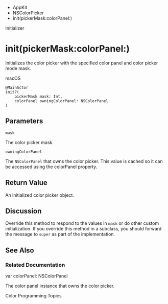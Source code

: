 

- AppKit
- NSColorPicker
-  init(pickerMask:colorPanel:) 

Initializer

# init(pickerMask:colorPanel:)

Initializes the color picker with the specified color panel and color picker mode mask.

macOS

``` source
@MainActor
init?(
    pickerMask mask: Int,
    colorPanel owningColorPanel: NSColorPanel
)
```

## Parameters 

`mask`  

The color picker mask.

`owningColorPanel`  

The `NSColorPanel` that owns the color picker. This value is cached so it can be accessed using the colorPanel property.

## Return Value

An initialized color picker object.

## Discussion

Override this method to respond to the values in `mask` or do other custom initialization. If you override this method in a subclass, you should forward the message to `super` as part of the implementation.

## See Also

### Related Documentation

var colorPanel: NSColorPanel

The color panel instance that owns the color picker.

Color Programming Topics

